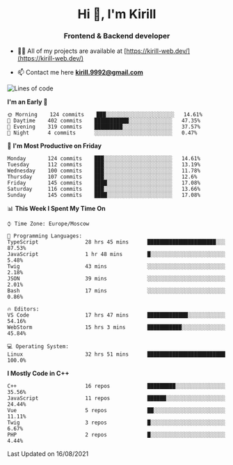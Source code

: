 <h1 align="center">Hi 👋, I'm Kirill</h1>
<h3 align="center">Frontend & Backend developer</h3>

- 👨‍💻 All of my projects are available at [https://kirill-web.dev/](https://kirill-web.dev/)

- 📫 Contact me here **kirill.9992@gmail.com**











<!--START_SECTION:waka-->
![Lines of code](https://img.shields.io/badge/From%20Hello%20World%20I%27ve%20Written-145099%20lines%20of%20code-blue)

**I'm an Early 🐤** 

```text
🌞 Morning    124 commits    ███░░░░░░░░░░░░░░░░░░░░░░   14.61% 
🌆 Daytime    402 commits    ███████████░░░░░░░░░░░░░░   47.35% 
🌃 Evening    319 commits    █████████░░░░░░░░░░░░░░░░   37.57% 
🌙 Night      4 commits      ░░░░░░░░░░░░░░░░░░░░░░░░░   0.47%

```
📅 **I'm Most Productive on Friday** 

```text
Monday       124 commits    ███░░░░░░░░░░░░░░░░░░░░░░   14.61% 
Tuesday      112 commits    ███░░░░░░░░░░░░░░░░░░░░░░   13.19% 
Wednesday    100 commits    ███░░░░░░░░░░░░░░░░░░░░░░   11.78% 
Thursday     107 commits    ███░░░░░░░░░░░░░░░░░░░░░░   12.6% 
Friday       145 commits    ████░░░░░░░░░░░░░░░░░░░░░   17.08% 
Saturday     116 commits    ███░░░░░░░░░░░░░░░░░░░░░░   13.66% 
Sunday       145 commits    ████░░░░░░░░░░░░░░░░░░░░░   17.08%

```


📊 **This Week I Spent My Time On** 

```text
⌚︎ Time Zone: Europe/Moscow

💬 Programming Languages: 
TypeScript               28 hrs 45 mins      ██████████████████████░░░   87.53% 
JavaScript               1 hr 48 mins        █░░░░░░░░░░░░░░░░░░░░░░░░   5.48% 
Twig                     43 mins             ░░░░░░░░░░░░░░░░░░░░░░░░░   2.18% 
JSON                     39 mins             ░░░░░░░░░░░░░░░░░░░░░░░░░   2.01% 
Bash                     17 mins             ░░░░░░░░░░░░░░░░░░░░░░░░░   0.86%

🔥 Editors: 
VS Code                  17 hrs 47 mins      █████████████░░░░░░░░░░░░   54.16% 
WebStorm                 15 hrs 3 mins       ███████████░░░░░░░░░░░░░░   45.84%

💻 Operating System: 
Linux                    32 hrs 51 mins      █████████████████████████   100.0%

```

**I Mostly Code in C++** 

```text
C++                      16 repos            █████████░░░░░░░░░░░░░░░░   35.56% 
JavaScript               11 repos            ██████░░░░░░░░░░░░░░░░░░░   24.44% 
Vue                      5 repos             ██░░░░░░░░░░░░░░░░░░░░░░░   11.11% 
Twig                     3 repos             █░░░░░░░░░░░░░░░░░░░░░░░░   6.67% 
PHP                      2 repos             █░░░░░░░░░░░░░░░░░░░░░░░░   4.44%

```



 Last Updated on 16/08/2021
<!--END_SECTION:waka-->
